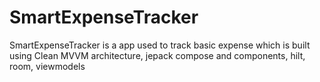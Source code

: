 # SmartExpenseTracker
SmartExpenseTracker is a app used to track basic expense which is built using Clean MVVM architecture, jepack compose and components, hilt, room, viewmodels
